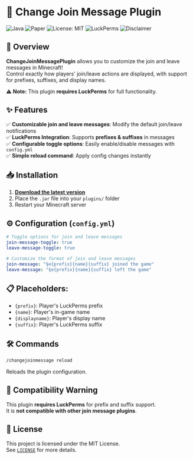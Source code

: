 # 🎉 Change Join Message Plugin

![Java](https://img.shields.io/badge/Java-21-red) ![Paper](https://img.shields.io/badge/Paper-1.21+-blue) ![License: MIT](https://img.shields.io/badge/License-MIT-green) ![LuckPerms](https://img.shields.io/badge/LuckPerms-Supported-brightgreen) ![Disclaimer](https://img.shields.io/badge/Not%20affiliated%20with-LuckPerms-red)

## 🚀 Overview
**ChangeJoinMessagePlugin** allows you to customize the join and leave messages in Minecraft!  
Control exactly how players' join/leave actions are displayed, with support for prefixes, suffixes, and display names.

⚠️ **Note:** This plugin **requires LuckPerms** for full functionality.

## ✨ Features
✅ **Customizable join and leave messages**: Modify the default join/leave notifications  
✅ **LuckPerms Integration**: Supports **prefixes & suffixes** in messages  
✅ **Configurable toggle options**: Easily enable/disable messages with `config.yml`  
✅ **Simple reload command**: Apply config changes instantly

## 📥 Installation
1. **[Download the latest version](https://github.com/QuokkaGame/ChangeJoinMessagePlugin/releases)**
2. Place the `.jar` file into your `plugins/` folder
3. Restart your Minecraft server

## ⚙️ Configuration (`config.yml`)
```yaml
# Toggle options for join and leave messages
join-message-toggle: true
leave-message-toggle: true

# Customize the format of join and leave messages
join-message: "§e{prefix}{name}{suffix} joined the game"
leave-message: "§e{prefix}{name}{suffix} left the game"
```
## 📋 Placeholders:
- `{prefix}`: Player's LuckPerms prefix
- `{name}`: Player's in-game name
- `{displayname}`: Player's display name
- `{suffix}`: Player's LuckPerms suffix

## 🛠️ Commands
```bash
/changejoinmessage reload
```
Reloads the plugin configuration.

## 🛑 Compatibility Warning
This plugin **requires LuckPerms** for prefix and suffix support.  
It is **not compatible with other join message plugins**.

## 📜 License
This project is licensed under the MIT License.  
See [`LICENSE`](LICENSE) for more details.